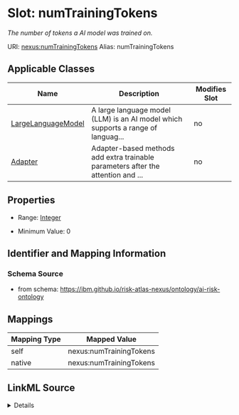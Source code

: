 

# Slot: numTrainingTokens


_The number of tokens a AI model was trained on._





URI: [nexus:numTrainingTokens](https://ibm.github.io/risk-atlas-nexus/ontology/numTrainingTokens)
Alias: numTrainingTokens

<!-- no inheritance hierarchy -->





## Applicable Classes

| Name | Description | Modifies Slot |
| --- | --- | --- |
| [LargeLanguageModel](LargeLanguageModel.md) | A large language model (LLM) is an AI model which supports a range of languag... |  no  |
| [Adapter](Adapter.md) | Adapter-based methods add extra trainable parameters after the attention and ... |  no  |







## Properties

* Range: [Integer](Integer.md)

* Minimum Value: 0





## Identifier and Mapping Information







### Schema Source


* from schema: https://ibm.github.io/risk-atlas-nexus/ontology/ai-risk-ontology




## Mappings

| Mapping Type | Mapped Value |
| ---  | ---  |
| self | nexus:numTrainingTokens |
| native | nexus:numTrainingTokens |




## LinkML Source

<details>
```yaml
name: numTrainingTokens
description: The number of tokens a AI model was trained on.
from_schema: https://ibm.github.io/risk-atlas-nexus/ontology/ai-risk-ontology
rank: 1000
alias: numTrainingTokens
domain_of:
- LargeLanguageModel
range: integer
minimum_value: 0

```
</details>
